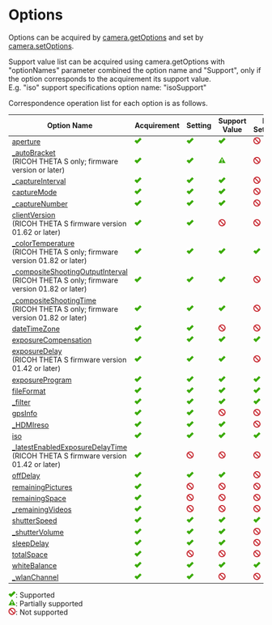 # Options

Options can be acquired by [camera.getOptions](./commands/camera.get_options.md) and set by [camera.setOptions](./commands/camera.set_options.md).

Support value list can be acquired using camera.getOptions with "optionNames" parameter combined the option name and "Support", only if the option corresponds to the acquirement its support value.  
E.g. "iso" support specifications option name: "isoSupport"

Correspondence operation list for each option is as follows.

<table>
  <thead>
    <tr>
      <th>Option Name</th>
      <th>Acquirement</th>
      <th>Setting</th>
      <th>Support Value</th>
      <th>My Settings</th>
    </tr>
  </thead>
  <tbody>
    <tr>
      <td><a href="./options/aperture.md">aperture</a></td>
      <td><img src="./assets/img/supported.png" alt="supported" title="supported" class="support-mark"></td>
      <td><img src="./assets/img/supported.png" alt="supported" title="supported" class="support-mark"></td>
      <td><img src="./assets/img/supported.png" alt="supported" title="supported" class="support-mark"></td>
      <td><img src="./assets/img/not-supported.png" alt="not supported" title="not supported" class="support-mark"></td>
    </tr>
    <tr>
      <td><a href="./options/_auto_bracket.md">_autoBracket</a><br />(RICOH THETA S only; firmware version <span class="firmware_version bracket"></span> or later)</td>
      <td><img src="./assets/img/supported.png" alt="supported" title="supported" class="support-mark"></td>
      <td><img src="./assets/img/supported.png" alt="supported" title="supported" class="support-mark"></td>
      <td><img src="./assets/img/partially-supported.png" alt="partially supported" title="partially supported" class="support-mark"></td>
      <td><img src="./assets/img/not-supported.png" alt="not supported" title="not supported" class="support-mark"></td>
    </tr>
    <tr>
      <td><a href="./options/_capture_interval.md">_captureInterval</a></td>
      <td><img src="./assets/img/supported.png" alt="supported" title="supported" class="support-mark"></td>
      <td><img src="./assets/img/supported.png" alt="supported" title="supported" class="support-mark"></td>
      <td><img src="./assets/img/supported.png" alt="supported" title="supported" class="support-mark"></td>
      <td><img src="./assets/img/not-supported.png" alt="not supported" title="not supported" class="support-mark"></td>
    </tr>
    <tr>
      <td><a href="./options/capture_mode.md">captureMode</a></td>
      <td><img src="./assets/img/supported.png" alt="supported" title="supported" class="support-mark"></td>
      <td><img src="./assets/img/supported.png" alt="supported" title="supported" class="support-mark"></td>
      <td><img src="./assets/img/supported.png" alt="supported" title="supported" class="support-mark"></td>
      <td><img src="./assets/img/not-supported.png" alt="not supported" title="not supported" class="support-mark"></td>
    </tr>
    <tr>
      <td><a href="./options/_capture_number.md">_captureNumber</a></td>
      <td><img src="./assets/img/supported.png" alt="supported" title="supported" class="support-mark"></td>
      <td><img src="./assets/img/supported.png" alt="supported" title="supported" class="support-mark"></td>
      <td><img src="./assets/img/supported.png" alt="supported" title="supported" class="support-mark"></td>
      <td><img src="./assets/img/not-supported.png" alt="not supported" title="not supported" class="support-mark"></td>
    </tr>
    <tr>
      <td><a href="./options/client_version.md">clientVersion</a><br />(RICOH THETA S firmware version 01.62 or later)</td>
      <td><img src="./assets/img/supported.png" alt="supported" title="supported" class="support-mark"></td>
      <td><img src="./assets/img/supported.png" alt="supported" title="supported" class="support-mark"></td>
      <td><img src="./assets/img/not-supported.png" alt="not supported" title="not supported" class="support-mark"></td>
      <td><img src="./assets/img/not-supported.png" alt="not supported" title="not supported" class="support-mark"></td>
    </tr>
    <tr>
      <td><a href="./options/_color_temperature.md">_colorTemperature</a><br />(RICOH THETA S only; firmware version 01.82 or later)</td>
      <td><img src="./assets/img/supported.png" alt="supported" title="supported" class="support-mark"></td>
      <td><img src="./assets/img/supported.png" alt="supported" title="supported" class="support-mark"></td>
      <td><img src="./assets/img/supported.png" alt="supported" title="supported" class="support-mark"></td>
      <td><img src="./assets/img/supported.png" alt="supported" title="supported" class="support-mark"></td>
    </tr>
    <tr>
      <td><a href="./options/_composite_shooting_output_interval.md">_compositeShootingOutputInterval</a><br />(RICOH THETA S only; firmware version 01.82 or later)</td>
      <td><img src="./assets/img/supported.png" alt="supported" title="supported" class="support-mark"></td>
      <td><img src="./assets/img/supported.png" alt="supported" title="supported" class="support-mark"></td>
      <td><img src="./assets/img/supported.png" alt="supported" title="supported" class="support-mark"></td>
      <td><img src="./assets/img/not-supported.png" alt="not supported" title="not supported" class="support-mark"></td>
    </tr>
    <tr>
      <td><a href="./options/_composite_shooting_time.md">_compositeShootingTime</a><br />(RICOH THETA S only; firmware version 01.82 or later)</td>
      <td><img src="./assets/img/supported.png" alt="supported" title="supported" class="support-mark"></td>
      <td><img src="./assets/img/supported.png" alt="supported" title="supported" class="support-mark"></td>
      <td><img src="./assets/img/supported.png" alt="supported" title="supported" class="support-mark"></td>
      <td><img src="./assets/img/not-supported.png" alt="not supported" title="not supported" class="support-mark"></td>
    </tr>
    <tr>
      <td><a href="./options/date_time_zone.md">dateTimeZone</a></td>
      <td><img src="./assets/img/supported.png" alt="supported" title="supported" class="support-mark"></td>
      <td><img src="./assets/img/supported.png" alt="supported" title="supported" class="support-mark"></td>
      <td><img src="./assets/img/not-supported.png" alt="not supported" title="not supported" class="support-mark"></td>
      <td><img src="./assets/img/not-supported.png" alt="not supported" title="not supported" class="support-mark"></td>
    </tr>
    <tr>
      <td><a href="./options/exposure_compensation.md">exposureCompensation</a></td>
      <td><img src="./assets/img/supported.png" alt="supported" title="supported" class="support-mark"></td>
      <td><img src="./assets/img/supported.png" alt="supported" title="supported" class="support-mark"></td>
      <td><img src="./assets/img/supported.png" alt="supported" title="supported" class="support-mark"></td>
      <td><img src="./assets/img/supported.png" alt="supported" title="supported" class="support-mark"></td>
    </tr>
    <tr>
    <td><a href="./options/exposure_delay.md">exposureDelay</a><br />(RICOH THETA S firmware version 01.42 or later)</td>
      <td><img src="./assets/img/supported.png" alt="supported" title="supported" class="support-mark"></td>
      <td><img src="./assets/img/supported.png" alt="supported" title="supported" class="support-mark"></td>
      <td><img src="./assets/img/supported.png" alt="supported" title="supported" class="support-mark"></td>
      <td><img src="./assets/img/not-supported.png" alt="not supported" title="not supported" class="support-mark"></td>
    </tr>
    <tr>
      <td><a href="./options/exposure_program.md">exposureProgram</a></td>
      <td><img src="./assets/img/supported.png" alt="supported" title="supported" class="support-mark"></td>
      <td><img src="./assets/img/supported.png" alt="supported" title="supported" class="support-mark"></td>
      <td><img src="./assets/img/supported.png" alt="supported" title="supported" class="support-mark"></td>
      <td><img src="./assets/img/supported.png" alt="supported" title="supported" class="support-mark"></td>
    </tr>
    <tr>
      <td><a href="./options/file_format.md">fileFormat</a></td>
      <td><img src="./assets/img/supported.png" alt="supported" title="supported" class="support-mark"></td>
      <td><img src="./assets/img/supported.png" alt="supported" title="supported" class="support-mark"></td>
      <td><img src="./assets/img/supported.png" alt="supported" title="supported" class="support-mark"></td>
      <td><img src="./assets/img/supported.png" alt="supported" title="supported" class="support-mark"></td>
    </tr>
    <tr>
      <td><a href="./options/_filter.md">_filter</a></td>
      <td><img src="./assets/img/supported.png" alt="supported" title="supported" class="support-mark"></td>
      <td><img src="./assets/img/supported.png" alt="supported" title="supported" class="support-mark"></td>
      <td><img src="./assets/img/supported.png" alt="supported" title="supported" class="support-mark"></td>
      <td><img src="./assets/img/supported.png" alt="supported" title="supported" class="support-mark"></td>
    </tr>
    <tr>
      <td><a href="./options/gps_info.md">gpsInfo</a></td>
      <td><img src="./assets/img/supported.png" alt="supported" title="supported" class="support-mark"></td>
      <td><img src="./assets/img/supported.png" alt="supported" title="supported" class="support-mark"></td>
      <td><img src="./assets/img/not-supported.png" alt="not supported" title="not supported" class="support-mark"></td>
      <td><img src="./assets/img/not-supported.png" alt="not supported" title="not supported" class="support-mark"></td>
    </tr>
    <tr>
      <td><a href="./options/_hdmi_reso.md">_HDMIreso</a></td>
      <td><img src="./assets/img/supported.png" alt="supported" title="supported" class="support-mark"></td>
      <td><img src="./assets/img/supported.png" alt="supported" title="supported" class="support-mark"></td>
      <td><img src="./assets/img/supported.png" alt="supported" title="supported" class="support-mark"></td>
      <td><img src="./assets/img/not-supported.png" alt="not supported" title="not supported" class="support-mark"></td>
    </tr>
    <tr>
      <td><a href="./options/iso.md">iso</a></td>
      <td><img src="./assets/img/supported.png" alt="supported" title="supported" class="support-mark"></td>
      <td><img src="./assets/img/supported.png" alt="supported" title="supported" class="support-mark"></td>
      <td><img src="./assets/img/supported.png" alt="supported" title="supported" class="support-mark"></td>
      <td><img src="./assets/img/supported.png" alt="supported" title="supported" class="support-mark"></td>
    </tr>
    <tr>
      <td><a href="./options/_latest_enabled_exposure_delay_time.md">_latestEnabledExposureDelayTime</a><br />(RICOH THETA S firmware version 01.42 or later)</td>
      <td><img src="./assets/img/supported.png" alt="supported" title="supported" class="support-mark"></td>
      <td><img src="./assets/img/not-supported.png" alt="not supported" title="not supported" class="support-mark"></td>
      <td><img src="./assets/img/not-supported.png" alt="not supported" title="not supported" class="support-mark"></td>     
      <td><img src="./assets/img/not-supported.png" alt="not supported" title="not supported" class="support-mark"></td>
    </tr>
    <tr>
      <td><a href="./options/off_delay.md">offDelay</a></td>
      <td><img src="./assets/img/supported.png" alt="supported" title="supported" class="support-mark"></td>
      <td><img src="./assets/img/supported.png" alt="supported" title="supported" class="support-mark"></td>
      <td><img src="./assets/img/supported.png" alt="supported" title="supported" class="support-mark"></td>
      <td><img src="./assets/img/not-supported.png" alt="not supported" title="not supported" class="support-mark"></td>
    </tr>
    <tr>
      <td><a href="./options/remaining_pictures.md">remainingPictures</a></td>
      <td><img src="./assets/img/supported.png" alt="supported" title="supported" class="support-mark"></td>
      <td><img src="./assets/img/not-supported.png" alt="not supported" title="not supported" class="support-mark"></td>
      <td><img src="./assets/img/not-supported.png" alt="not supported" title="not supported" class="support-mark"></td>
      <td><img src="./assets/img/not-supported.png" alt="not supported" title="not supported" class="support-mark"></td>
    </tr>
    <tr>
      <td><a href="./options/remaining_space.md">remainingSpace</a></td>
      <td><img src="./assets/img/supported.png" alt="supported" title="supported" class="support-mark"></td>
      <td><img src="./assets/img/not-supported.png" alt="not supported" title="not supported" class="support-mark"></td>
      <td><img src="./assets/img/not-supported.png" alt="not supported" title="not supported" class="support-mark"></td>
      <td><img src="./assets/img/not-supported.png" alt="not supported" title="not supported" class="support-mark"></td>
    </tr>
    <tr>
      <td><a href="./options/_remaining_videos.md">_remainingVideos</a></td>
      <td><img src="./assets/img/supported.png" alt="supported" title="supported" class="support-mark"></td>
      <td><img src="./assets/img/not-supported.png" alt="not supported" title="not supported" class="support-mark"></td>
      <td><img src="./assets/img/not-supported.png" alt="not supported" title="not supported" class="support-mark"></td>
      <td><img src="./assets/img/not-supported.png" alt="not supported" title="not supported" class="support-mark"></td>
    </tr>
    <tr>
      <td><a href="./options/shutter_speed.md">shutterSpeed</a></td>
      <td><img src="./assets/img/supported.png" alt="supported" title="supported" class="support-mark"></td>
      <td><img src="./assets/img/supported.png" alt="supported" title="supported" class="support-mark"></td>
      <td><img src="./assets/img/supported.png" alt="supported" title="supported" class="support-mark"></td>
      <td><img src="./assets/img/supported.png" alt="supported" title="supported" class="support-mark"></td>
    </tr>
    <tr>
      <td><a href="./options/_shutter_volume.md">_shutterVolume</a></td>
      <td><img src="./assets/img/supported.png" alt="supported" title="supported" class="support-mark"></td>
      <td><img src="./assets/img/supported.png" alt="supported" title="supported" class="support-mark"></td>
      <td><img src="./assets/img/supported.png" alt="supported" title="supported" class="support-mark"></td>
      <td><img src="./assets/img/not-supported.png" alt="not supported" title="not supported" class="support-mark"></td>
    </tr>
    <tr>
      <td><a href="./options/sleep_delay.md">sleepDelay</a></td>
      <td><img src="./assets/img/supported.png" alt="supported" title="supported" class="support-mark"></td>
      <td><img src="./assets/img/supported.png" alt="supported" title="supported" class="support-mark"></td>
      <td><img src="./assets/img/supported.png" alt="supported" title="supported" class="support-mark"></td>
      <td><img src="./assets/img/not-supported.png" alt="not supported" title="not supported" class="support-mark"></td>
    </tr>
    <tr>
      <td><a href="./options/total_space.md">totalSpace</a></td>
      <td><img src="./assets/img/supported.png" alt="supported" title="supported" class="support-mark"></td>
      <td><img src="./assets/img/not-supported.png" alt="not supported" title="not supported" class="support-mark"></td>
      <td><img src="./assets/img/not-supported.png" alt="not supported" title="not supported" class="support-mark"></td>
      <td><img src="./assets/img/not-supported.png" alt="not supported" title="not supported" class="support-mark"></td>
    </tr>
    <tr>
      <td><a href="./options/white_balance.md">whiteBalance</a></td>
      <td><img src="./assets/img/supported.png" alt="supported" title="supported" class="support-mark"></td>
      <td><img src="./assets/img/supported.png" alt="supported" title="supported" class="support-mark"></td>
      <td><img src="./assets/img/supported.png" alt="supported" title="supported" class="support-mark"></td>
      <td><img src="./assets/img/supported.png" alt="supported" title="supported" class="support-mark"></td>
    </tr>
    <tr>
      <td><a href="./options/_wlan_channel.md">_wlanChannel</a></td>
      <td><img src="./assets/img/supported.png" alt="supported" title="supported" class="support-mark"></td>
      <td><img src="./assets/img/supported.png" alt="supported" title="supported" class="support-mark"></td>
      <td><img src="./assets/img/not-supported.png" alt="not supported" title="not supported" class="support-mark"></td>
      <td><img src="./assets/img/not-supported.png" alt="not supported" title="not supported" class="support-mark"></td>
    </tr>
  </tbody>
</table>

![supported](./assets/img/supported.png "supported"): Supported  
![partially supported](./assets/img/partially-supported.png "partially supported"): Partially supported  
![not supported](./assets/img/not-supported.png "not supported"): Not supported  

